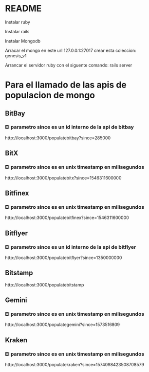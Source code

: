 # README

Instalar ruby

Instalar rails

Instalar Mongodb

Arracar el mongo en este url 127.0.0.1:27017
crear esta coleccion: genesis_v1

Arrancar el servidor ruby con el siguente comando: rails server


# Para el llamado de las apis de populacion de mongo

## BitBay
### El parametro since es un id interno de la api de bitbay
http://localhost:3000/populatebitbay?since=285000

## BitX
### El parametro since es en unix timestamp en milisegundos
http://localhost:3000/populatebitx?since=1546311600000

## Bitfinex
### El parametro since es en unix timestamp en milisegundos
http://localhost:3000/populatebitfinex?since=1546311600000

## Bitflyer
### El parametro since es un id interno de la api de bitflyer
http://localhost:3000/populatebitflyer?since=1350000000

## Bitstamp
http://localhost:3000/populatebitstamp

## Gemini
### El parametro since es en unix timestamp en milisegundos
http://localhost:3000/populategemini?since=1573516809

## Kraken
### El parametro since es en unix timestamp en milisegundos
http://localhost:3000/populatekraken?since=1574098423508708579
